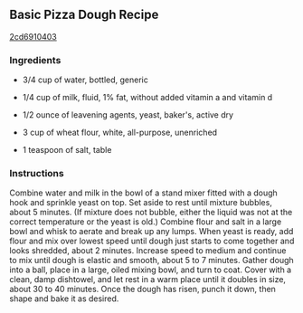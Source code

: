 ## Basic Pizza Dough Recipe

[2cd6910403](http://www.chowhound.com/recipes/basic-pizza-dough-10965)

### Ingredients

 - 3/4 cup of water, bottled, generic

 - 1/4 cup of milk, fluid, 1% fat, without added vitamin a and vitamin d

 - 1/2 ounce of leavening agents, yeast, baker's, active dry

 - 3 cup of wheat flour, white, all-purpose, unenriched

 - 1 teaspoon of salt, table

### Instructions

Combine water and milk in the bowl of a stand mixer fitted with a dough hook and sprinkle yeast on top. Set aside to rest until mixture bubbles, about 5 minutes. (If mixture does not bubble, either the liquid was not at the correct temperature or the yeast is old.) Combine flour and salt in a large bowl and whisk to aerate and break up any lumps. When yeast is ready, add flour and mix over lowest speed until dough just starts to come together and looks shredded, about 2 minutes. Increase speed to medium and continue to mix until dough is elastic and smooth, about 5 to 7 minutes. Gather dough into a ball, place in a large, oiled mixing bowl, and turn to coat. Cover with a clean, damp dishtowel, and let rest in a warm place until it doubles in size, about 30 to 40 minutes. Once the dough has risen, punch it down, then shape and bake it as desired.